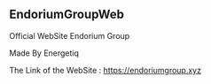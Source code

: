 ## EndoriumGroupWeb
Official WebSite Endorium Group


Made By Energetiq

The Link of the WebSite : https://endoriumgroup.xyz
